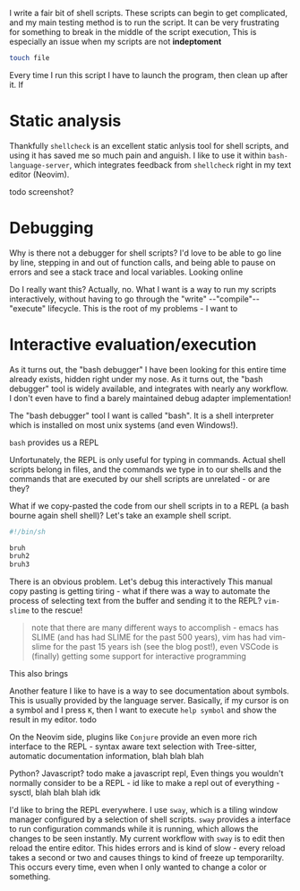 I write a fair bit of shell scripts. These scripts can begin to get complicated, and my main testing method is to run the script. It can be very frustrating for something to break in the middle of the script execution, This is especially an issue when my scripts are not **indeptoment**

```sh
touch file
```

Every time I run this script I have to launch the program, then clean up after it. If 

# Static analysis

Thankfully `shellcheck` is an excellent static anlysis tool for shell scripts, and using it has saved me so much pain and anguish. I like to use it within `bash-language-server`, which integrates feedback from `shellcheck` right in my text editor (Neovim).

todo screenshot?

# Debugging

Why is there not a debugger for shell scripts? I'd love to be able to go line by line, stepping in and out of function calls, and being able to pause on errors and see a stack trace and local variables. Looking online

Do I really want this? Actually, no. What I want is a way to run my scripts interactively, without having to go through the "write" --"compile"-- "execute" lifecycle. This is the root of my problems - I want to 



# Interactive evaluation/execution

As it turns out, the "bash debugger" I have been looking for this entire time already exists, hidden right under my nose. As it turns out, the "bash debugger" tool is widely available, and integrates with nearly any workflow. I don't even have to find a barely maintained debug adapter implementation!

The "bash debugger" tool I want is called "bash". It is a shell interpreter which is installed on most unix systems (and even Windows!).

`bash` provides us a REPL

Unfortunately, the REPL is only useful for typing in commands. Actual shell scripts belong in files, and the commands we type in to our shells and the commands that are executed by our shell scripts are unrelated - or are they?

What if we copy-pasted the code from our shell scripts in to a REPL (a bash bourne again shell shell)? Let's take an example shell script.

```sh
#!/bin/sh

bruh
bruh2
bruh3
```

There is an obvious problem. Let's debug this interactively
This manual copy pasting is getting tiring - what if there was a way to automate the process of selecting text from the buffer and sending it to the REPL? `vim-slime` to the rescue!

> note that there are many different ways to accomplish - emacs has SLIME (and has had SLIME for the past 500 years), vim has had vim-slime for the past 15 years ish (see the blog post!), even VSCode is (finally) getting some support for interactive programming

This also brings

Another feature I like to have is a way to see documentation about symbols. This is usually provided by the language server. Basically, if my cursor is on a symbol and I press `K`, then I want to execute `help symbol` and show the result in my editor. todo

On the Neovim side, plugins like `Conjure` provide an even more rich interface to the REPL - syntax aware text selection with Tree-sitter, automatic documentation information, blah blah blah

Python? Javascript? todo make a javascript repl, Even things you wouldn't normally consider to be a REPL - id like to make a repl out of everything - sysctl, blah blah blah idk

I'd like to bring the REPL everywhere. I use `sway`, which is a tiling window manager configured by a selection of shell scripts. `sway` provides a interface to run configuration commands while it is running, which allows the changes to be seen instantly. My current workflow with `sway` is to edit then reload the entire editor. This hides errors and is kind of slow - every reload takes a second or two and causes things to kind of freeze up temporarilty. This occurs every time, even when I only wanted to change a color or something.
